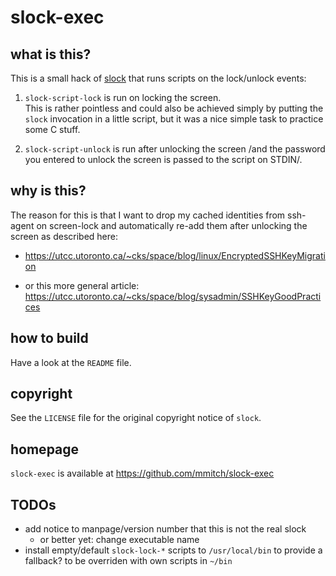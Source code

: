 slock-exec
==========


what is this?
-------------

This is a small hack of [slock](http://tools.suckless.org/slock/) that
runs scripts on the lock/unlock events:

1. ``slock-script-lock`` is run on locking the screen.  
   This is rather pointless and could also be achieved simply by
   putting the ``slock`` invocation in a little script, but it was a
   nice simple task to practice some C stuff.

2. ``slock-script-unlock`` is run after unlocking the screen /and the
   password you entered to unlock the screen is passed to the script
   on STDIN/.


why is this?
------------

The reason for this is that I want to drop my cached identities from
ssh-agent on screen-lock and automatically re-add them after unlocking
the screen as described here:

* https://utcc.utoronto.ca/~cks/space/blog/linux/EncryptedSSHKeyMigration

* or this more general article:
  https://utcc.utoronto.ca/~cks/space/blog/sysadmin/SSHKeyGoodPractices


how to build
------------

Have a look at the ``README`` file.


copyright
---------

See the ``LICENSE`` file for the original copyright notice of ``slock``.


homepage
--------

``slock-exec`` is available at https://github.com/mmitch/slock-exec


TODOs
-----

* add notice to manpage/version number that this is not the real slock
  * or better yet: change executable name
* install empty/default ``slock-lock-*`` scripts to ``/usr/local/bin``
  to provide a fallback?  to be overriden with own scripts in ``~/bin``
  
